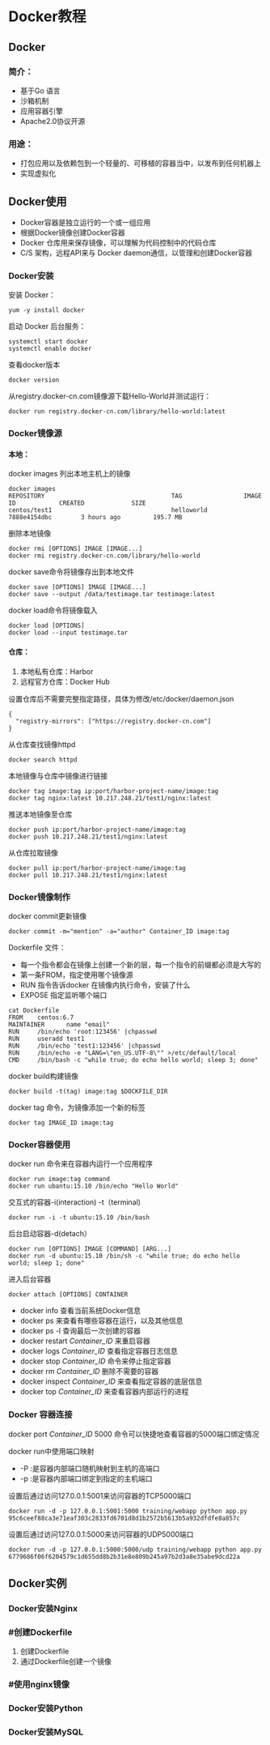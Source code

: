 # Docker教程
## Docker
### 简介：
 - 基于Go 语言
 - 沙箱机制
 - 应用容器引擎
 - Apache2.0协议开源
### 用途：
 - 打包应用以及依赖包到一个轻量的、可移植的容器当中，以发布到任何机器上
 - 实现虚拟化
## Docker使用
 - Docker容器是独立运行的一个或一组应用
 - 根据Docker镜像创建Docker容器
 - Docker 仓库用来保存镜像，可以理解为代码控制中的代码仓库
 - C/S 架构，远程API来与 Docker daemon通信，以管理和创建Docker容器
### Docker安装

安装 Docker：
```
yum -y install docker
```
启动 Docker 后台服务：
```
systemctl start docker
systemctl enable docker
```
查看docker版本
```
docker version
```
从registry.docker-cn.com镜像源下载Hello-World并测试运行：
```
docker run registry.docker-cn.com/library/hello-world:latest
```
### Docker镜像源
#### 本地：

docker images 列出本地主机上的镜像
```
docker images 
REPOSITORY                                   TAG                 IMAGE ID            CREATED             SIZE
centos/test1                                 helloworld          7888e4154dbc        3 hours ago         195.7 MB
```
删除本地镜像
```
docker rmi [OPTIONS] IMAGE [IMAGE...]
docker rmi registry.docker-cn.com/library/hello-world
```
docker save命令将镜像存出到本地文件
```
docker save [OPTIONS] IMAGE [IMAGE...]
docker save --output /data/testimage.tar testimage:latest
```
docker load命令将镜像载入
```
docker load [OPTIONS]
docker load --input testimage.tar
```
#### 仓库：
1. 本地私有仓库：Harbor
2. 远程官方仓库：Docker Hub

设置仓库后不需要完整指定路径，具体为修改/etc/docker/daemon.json
```
{
  "registry-mirrors": ["https://registry.docker-cn.com"]
}
```
从仓库查找镜像httpd
```
docker search httpd
```
本地镜像与仓库中镜像进行链接
```
docker tag image:tag ip:port/harbor-project-name/image:tag
docker tag nginx:latest 10.217.248.21/test1/nginx:latest
```
推送本地镜像至仓库
```
docker push ip:port/harbor-project-name/image:tag
docker push 10.217.248.21/test1/nginx:latest
```
从仓库拉取镜像
```
docker pull ip:port/harbor-project-name/image:tag
docker pull 10.217.248.21/test1/nginx:latest
```
### Docker镜像制作

docker commit更新镜像
```
docker commit -m="mention" -a="author" Container_ID image:tag
```
Dockerfile 文件：
 - 每一个指令都会在镜像上创建一个新的层，每一个指令的前缀都必须是大写的
 - 第一条FROM，指定使用哪个镜像源
 - RUN 指令告诉docker 在镜像内执行命令，安装了什么
 - EXPOSE 指定监听哪个端口

```
cat Dockerfile
FROM    centos:6.7
MAINTAINER      name "email"
RUN     /bin/echo 'root:123456' |chpasswd
RUN     useradd test1
RUN     /bin/echo 'test1:123456' |chpasswd
RUN     /bin/echo -e "LANG=\"en_US.UTF-8\"" >/etc/default/local
CMD     /bin/bash -c "while true; do echo hello world; sleep 3; done"
```
docker build构建镜像
```
docker build -t(tag) image:tag $DOCKFILE_DIR
```
docker tag 命令，为镜像添加一个新的标签
```
docker tag IMAGE_ID image:tag
```

### Docker容器使用

docker run 命令来在容器内运行一个应用程序
```
docker run image:tag command
docker run ubantu:15.10 /bin/echo "Hello World"
```
交互式的容器-i(interaction) -t（terminal)
```
docker run -i -t ubuntu:15.10 /bin/bash
```
后台启动容器-d(detach）
```
docker run [OPTIONS] IMAGE [COMMAND] [ARG...]
docker run -d ubuntu:15.10 /bin/sh -c "while true; do echo hello world; sleep 1; done"
```
进入后台容器
```
docker attach [OPTIONS] CONTAINER
```
 - docker info 查看当前系统Docker信息
 - docker ps 来查看有哪些容器在运行，以及其他信息
 - docker ps -l 查询最后一次创建的容器
 - docker restart *Container_ID* 来重启容器
 - docker logs *Container_ID* 查看指定容器日志信息
 - docker stop *Container_ID* 命令来停止指定容器
 - docker rm *Container_ID* 删除不需要的容器
 - docker inspect *Container_ID* 来查看指定容器的底层信息
 - docker top *Container_ID* 来查看容器内部运行的进程
### Docker 容器连接

docker port *Container_ID* 5000 命令可以快捷地查看容器的5000端口绑定情况

docker run中使用端口映射
 - -P :是容器内部端口随机映射到主机的高端口
 - -p :是容器内部端口绑定到指定的主机端口

设置后通过访问127.0.0.1:5001来访问容器的TCP5000端口
```
docker run -d -p 127.0.0.1:5001:5000 training/webapp python app.py
95c6ceef88ca3e71eaf303c2833fd6701d8d1b2572b5613b5a932dfdfe8a857c
```
设置后通过访问127.0.0.1:5000来访问容器的UDP5000端口
```
docker run -d -p 127.0.0.1:5000:5000/udp training/webapp python app.py
6779686f06f6204579c1d655dd8b2b31e8e809b245a97b2d3a8e35abe9dcd22a
```

## Docker实例
### Docker安装Nginx
### #创建Dockerfile

 1. 创建Dockerfile
 2. 通过Dockerfile创建一个镜像

### #使用nginx镜像
### Docker安装Python
### Docker安装MySQL
